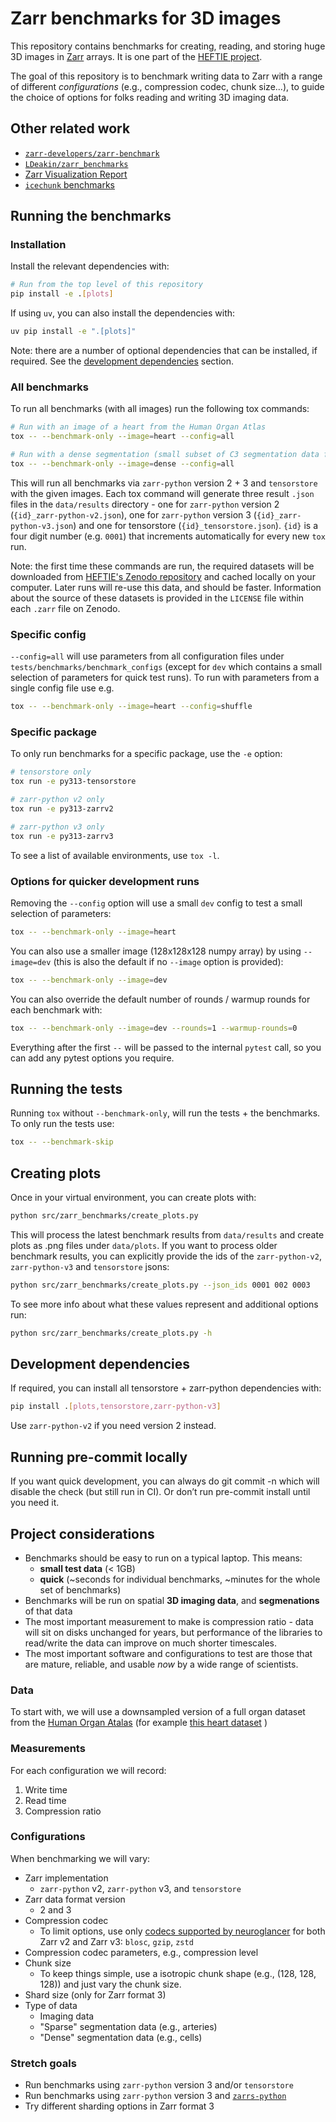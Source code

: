 # Zarr benchmarks for 3D images

This repository contains benchmarks for creating, reading, and storing huge 3D
images in [Zarr](https://zarr.dev/) arrays. It is one part of the
[HEFTIE project](https://github.com/HEFTIEProject).

The goal of this repository is to benchmark writing data to Zarr with a range of
different _configurations_ (e.g., compression codec, chunk size...), to guide
the choice of options for folks reading and writing 3D imaging data.

## Other related work

- [`zarr-developers/zarr-benchmark`](https://github.com/zarr-developers/zarr-benchmark)
- [`LDeakin/zarr_benchmarks`](https://github.com/LDeakin/zarr_benchmarks)
- [Zarr Visualization Report](https://nasa-impact.github.io/zarr-visualization-report/)
- [`icechunk` benchmarks](https://github.com/earth-mover/icechunk/tree/main/icechunk-python/notebooks/performance)

## Running the benchmarks

### Installation

Install the relevant dependencies with:

```bash
# Run from the top level of this repository
pip install -e .[plots]
```

If using `uv`, you can also install the dependencies with:

```bash
uv pip install -e ".[plots]"
```

Note: there are a number of optional dependencies that can be installed, if
required. See the [development dependencies](#development-dependencies) section.

### All benchmarks

To run all benchmarks (with all images) run the following tox commands:

```bash
# Run with an image of a heart from the Human Organ Atlas
tox -- --benchmark-only --image=heart --config=all

# Run with a dense segmentation (small subset of C3 segmentation data from the H01 release)
tox -- --benchmark-only --image=dense --config=all
```

This will run all benchmarks via `zarr-python` version 2 + 3 and `tensorstore`
with the given images. Each tox command will generate three result `.json` files
in the `data/results` directory - one for `zarr-python` version 2
(`{id}_zarr-python-v2.json`), one for `zarr-python` version 3
(`{id}_zarr-python-v3.json`) and one for tensorstore (`{id}_tensorstore.json`).
`{id}` is a four digit number (e.g. `0001`) that increments automatically for
every new `tox` run.

Note: the first time these commands are run, the required datasets will be
downloaded from
[HEFTIE's Zenodo repository](https://doi.org/10.5281/zenodo.15544055) and cached
locally on your computer. Later runs will re-use this data, and should be
faster. Information about the source of these datasets is provided in the
`LICENSE` file within each `.zarr` file on Zenodo.

### Specific config

`--config=all` will use parameters from all configuration files under
`tests/benchmarks/benchmark_configs` (except for `dev` which contains a small
selection of parameters for quick test runs). To run with parameters from a
single config file use e.g.

```bash
tox -- --benchmark-only --image=heart --config=shuffle
```

### Specific package

To only run benchmarks for a specific package, use the `-e` option:

```bash
# tensorstore only
tox run -e py313-tensorstore

# zarr-python v2 only
tox run -e py313-zarrv2

# zarr-python v3 only
tox run -e py313-zarrv3
```

To see a list of available environments, use `tox -l`.

### Options for quicker development runs

Removing the `--config` option will use a small `dev` config to test a small
selection of parameters:

```bash
tox -- --benchmark-only --image=heart
```

You can also use a smaller image (128x128x128 numpy array) by using
`--image=dev` (this is also the default if no `--image` option is provided):

```bash
tox -- --benchmark-only --image=dev
```

You can also override the default number of rounds / warmup rounds for each
benchmark with:

```bash
tox -- --benchmark-only --image=dev --rounds=1 --warmup-rounds=0
```

Everything after the first `--` will be passed to the internal `pytest` call, so
you can add any pytest options you require.

## Running the tests

Running `tox` without `--benchmark-only`, will run the tests + the benchmarks.
To only run the tests use:

```bash
tox -- --benchmark-skip
```

## Creating plots

Once in your virtual environment, you can create plots with:

```bash
python src/zarr_benchmarks/create_plots.py
```

This will process the latest benchmark results from `data/results` and create
plots as .png files under `data/plots`. If you want to process older benchmark
results, you can explicitly provide the ids of the `zarr-python-v2`,
`zarr-python-v3` and `tensorstore` jsons:

```bash
python src/zarr_benchmarks/create_plots.py --json_ids 0001 002 0003
```

To see more info about what these values represent and additional options run:

```bash
python src/zarr_benchmarks/create_plots.py -h
```

## Development dependencies

If required, you can install all tensorstore + zarr-python dependencies with:

```bash
pip install .[plots,tensorstore,zarr-python-v3]
```

Use `zarr-python-v2` if you need version 2 instead.

## Running pre-commit locally

If you want quick development, you can always do git commit -n which will
disable the check (but still run in CI). Or don’t run pre-commit install until
you need it.

## Project considerations

- Benchmarks should be easy to run on a typical laptop. This means:
  - **small test data** (< 1GB)
  - **quick** (~seconds for individual benchmarks, ~minutes for the whole set of
    benchmarks)
- Benchmarks will be run on spatial **3D imaging data**, and **segmenations** of
  that data
- The most important measurement to make is compression ratio - data will sit on
  disks unchanged for years, but performance of the libraries to read/write the
  data can improve on much shorter timescales.
- The most important software and configurations to test are those that are
  mature, reliable, and usable _now_ by a wide range of scientists.

### Data

To start with, we will use a downsampled version of a full organ dataset from
the [Human Organ Atalas](https://human-organ-atlas.esrf.fr) (for example
[this heart dataset](https://human-organ-atlas.esrf.fr/datasets/1773966096) )

### Measurements

For each configuration we will record:

1. Write time
2. Read time
3. Compression ratio

### Configurations

When benchmarking we will vary:

- Zarr implementation
  - `zarr-python` v2, `zarr-python` v3, and `tensorstore`
- Zarr data format version
  - 2 and 3
- Compression codec
  - To limit options, use only
    [codecs supported by neuroglancer](https://github.com/google/neuroglancer/tree/master/src/datasource/zarr#zarr-v2)
    for both Zarr v2 and Zarr v3: `blosc`, `gzip`, `zstd`
- Compression codec parameters, e.g., compression level
- Chunk size
  - To keep things simple, use a isotropic chunk shape (e.g., (128, 128, 128))
    and just vary the chunk size.
- Shard size (only for Zarr format 3)
- Type of data
  - Imaging data
  - "Sparse" segmentation data (e.g., arteries)
  - "Dense" segmentation data (e.g., cells)

### Stretch goals

- Run benchmarks using `zarr-python` version 3 and/or `tensorstore`
- Run benchmarks using `zarr-python` version 3 and
  [`zarrs-python`](https://github.com/ilan-gold/zarrs-python)
- Try different sharding options in Zarr format 3
